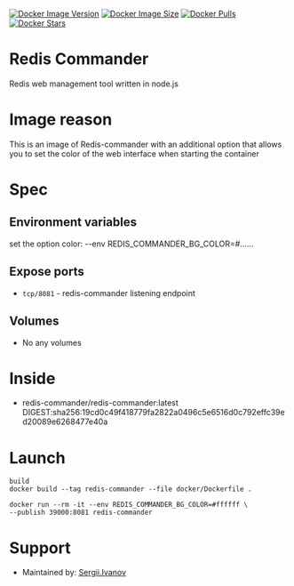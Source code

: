 [![Docker Image Version](https://img.shields.io/docker/v/theanurin/redis-commander?sort=date&label=Version)](https://hub.docker.com/r/theanurin/redis-commander/tags)
[![Docker Image Size](https://img.shields.io/docker/image-size/theanurin/redis-commander?label=Image%20Size)](https://hub.docker.com/r/theanurin/redis-commander/tags)
[![Docker Pulls](https://img.shields.io/docker/pulls/theanurin/redis-commander?label=Pulls)](https://hub.docker.com/r/theanurin/redis-commander)
[![Docker Stars](https://img.shields.io/docker/stars/theanurin/redis-commander?label=Docker%20Stars)](https://hub.docker.com/r/theanurin/redis-commander)

# Redis Commander

Redis web management tool written in node.js

# Image reason

This is an image of Redis-commander with an additional option that allows you to set the color of the web interface when starting the container

# Spec

## Environment variables

set the option color:
--env REDIS_COMMANDER_BG_COLOR=#......

## Expose ports

* `tcp/8081` - redis-commander listening endpoint

## Volumes

* No any volumes

# Inside

* redis-commander/redis-commander:latest
DIGEST:sha256:19cd0c49f418779fa2822a0496c5e6516d0c792effc39ed20089e6268477e40a

# Launch

```shell
build
docker build --tag redis-commander --file docker/Dockerfile .
```

```shell
docker run --rm -it --env REDIS_COMMANDER_BG_COLOR=#ffffff \
--publish 39000:8081 redis-commander
```

# Support

* Maintained by: [Sergii.Ivanov](https://---.name/)

